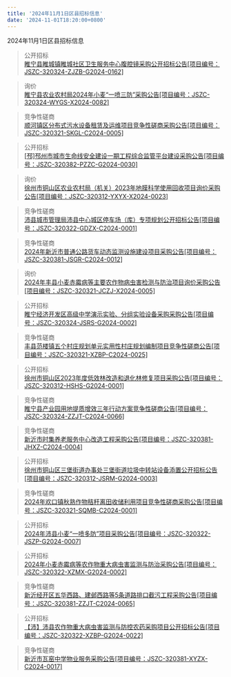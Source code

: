 ```yaml
---
title: '2024年11月1日区县招标信息'
date: '2024-11-01T18:20:00+0800'
---
```

2024年11月1日区县招标信息
<!--more-->
>公开招标<br>
>[睢宁县睢城镇睢城社区卫生服务中心腹腔镜采购公开招标公告[项目编号：JSZC-320324-ZJZB-G2024-0162]](http://czj.xz.gov.cn/Home/HomeDetails?type=0&articleid=ba6b6d13-4d45-418f-a7c6-d00bce02a26a)

>询价<br>
>[睢宁县农业农村局2024年小麦“一喷三防”采购公告[项目编号：JSZC-320324-WYGS-X2024-0082]](http://czj.xz.gov.cn/Home/HomeDetails?type=0&articleid=6a579286-31f2-4cf1-bd53-4446f035de88)

>竞争性磋商<br>
>[顺河镇区分布式污水设备租赁及运维项目竞争性磋商采购公告[项目编号：JSZC-320321-SKGL-C2024-0005]](http://czj.xz.gov.cn/Home/HomeDetails?type=0&articleid=48572b8c-a989-4f9c-91f2-a54490904271)

>公开招标<br>
>[[邳]邳州市城市生命线安全建设一期工程综合监管平台建设采购公告[项目编号：JSZC-320382-PZZC-G2024-0030]](http://czj.xz.gov.cn/Home/HomeDetails?type=0&articleid=a9937ebe-ec10-43e9-8855-d32408d1c95a)

>询价<br>
>[徐州市铜山区农业农村局（机关）2023年地膜科学使用回收项目询价采购公告[项目编号：JSZC-320312-YXYX-X2024-0023]](http://czj.xz.gov.cn/Home/HomeDetails?type=0&articleid=0c43ffb8-2ceb-4444-9de0-d8c1566c8c74)

>竞争性磋商<br>
>[沛县城市管理局沛县中心城区停车场（库）专项规划公开招标公告[项目编号：JSZC-320322-GDZX-C2024-0001]](http://czj.xz.gov.cn/Home/HomeDetails?type=0&articleid=c5b50046-5cec-4d94-ad7e-346fd3bb8b86)

>竞争性磋商<br>
>[2024年新沂市普通公路货车动态监测设施建设项目采购公告[项目编号：JSZC-320381-JSGR-C2024-0012]](http://czj.xz.gov.cn/Home/HomeDetails?type=0&articleid=8e23a448-b24b-41d5-b36a-7c38a3307891)

>询价<br>
>[2024年丰县小麦赤霉病等主要农作物病虫害检测与防治项目询价采购公告[项目编号：JSZC-320321-JCZJ-X2024-0005]](http://czj.xz.gov.cn/Home/HomeDetails?type=0&articleid=e1120c5c-fbc7-4fff-a8c9-21b14093c437)

>公开招标<br>
>[睢宁经济开发区高级中学演示实验、分组实验设备采购采购公告[项目编号：JSZC-320324-JSRS-G2024-0002]](http://czj.xz.gov.cn/Home/HomeDetails?type=0&articleid=d27f6bb4-e401-48ec-bd87-e87f2e0a072e)

>竞争性磋商<br>
>[丰县范楼镇五个村庄规划单元实用性村庄规划编制项目竞争性磋商公告[项目编号：JSZC-320321-XZBP-C2024-0025]](http://czj.xz.gov.cn/Home/HomeDetails?type=0&articleid=50d03fa3-78c8-4b57-a1bd-0e13eb2b32fe)

>公开招标<br>
>[徐州市铜山区2023年度低效林改造和退化林修复项目采购公告[项目编号：JSZC-320312-HSHS-G2024-0001]](http://czj.xz.gov.cn/Home/HomeDetails?type=0&articleid=91437ac0-cad2-4011-9b77-72746d5abad9)

>竞争性磋商<br>
>[睢宁县产业园用地提质增效三年行动方案竞争性磋商公告[项目编号：JSZC-320324-ZZJT-C2024-0066]](http://czj.xz.gov.cn/Home/HomeDetails?type=0&articleid=d7c0af15-0c76-4d90-8949-d66d6bdd8b49)

>竞争性磋商<br>
>[新沂市时集养老服务中心改造工程采购公告[项目编号：JSZC-320381-JHXZ-C2024-0004]](http://czj.xz.gov.cn/Home/HomeDetails?type=0&articleid=800724fb-c9e3-4a2f-a7e5-5f8f3ada2ee3)

>公开招标<br>
>[徐州市铜山区三堡街道办事处三堡街道垃圾中转站设备添置公开招标公告[项目编号：JSZC-320312-JSRM-G2024-0003]](http://czj.xz.gov.cn/Home/HomeDetails?type=0&articleid=4b3616d8-097a-4b46-ab5d-128ed0892251)

>竞争性磋商<br>
>[2024年欢口镇秋熟作物秸秆离田收储利用项目竞争性磋商采购公告[项目编号：JSZC-320321-SQMB-C2024-0001]](http://czj.xz.gov.cn/Home/HomeDetails?type=0&articleid=0b46111f-329b-44d9-96e4-a72859850a5a)

>公开招标<br>
>[ 2024年沛县小麦“一喷多防”项目采购公告[项目编号：JSZC-320322-JSZP-G2024-0007]](http://czj.xz.gov.cn/Home/HomeDetails?type=0&articleid=0108abce-6c6c-4c2a-80af-d3e53e8c32fd)

>公开招标<br>
>[  2024年小麦赤霉病等农作物重大病虫害监测与防治采购公告[项目编号：JSZC-320322-XZMX-G2024-0002]](http://czj.xz.gov.cn/Home/HomeDetails?type=0&articleid=6551a8a9-bdca-48fc-9cf2-6dcabe63bdfa)

>竞争性磋商<br>
>[新沂经开区五华西路、建邺西路等5条道路排口截污工程采购公告[项目编号：JSZC-320381-ZZJT-C2024-0065]](http://czj.xz.gov.cn/Home/HomeDetails?type=0&articleid=364c6a13-feb8-4a7d-bc5f-8ac313cbbbf1)

>公开招标<br>
>[【沛】沛县农作物重大病虫害监测与防控农药采购项目公开招标公告[项目编号：JSZC-320322-XZBP-G2024-0022]](http://czj.xz.gov.cn/Home/HomeDetails?type=0&articleid=596a7765-c3b7-4586-a6bf-865c40053ff8)

>竞争性磋商<br>
>[新沂市瓦窑中学物业服务采购公告[项目编号：JSZC-320381-XYZX-C2024-0017]](http://czj.xz.gov.cn/Home/HomeDetails?type=0&articleid=47de7a86-c193-45d0-947a-a2affaab021a)

